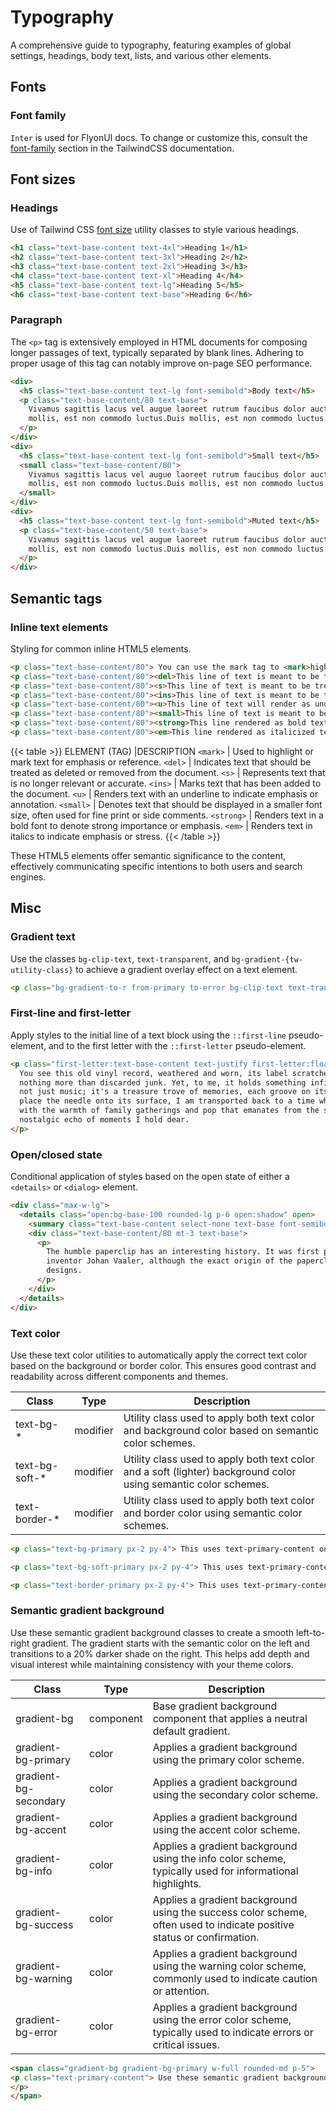 # Typography

A comprehensive guide to typography, featuring examples of global settings, headings, body text, lists, and various other elements.

<!-------------------- Fonts -------------------->

## Fonts

<!-- Font family -->

### Font family

`Inter` is used for FlyonUI docs. To change or customize this, consult the <a href="https://tailwindcss.com/docs/font-family" target="_blank" class="link link-primary">font-family</a> section in the TailwindCSS documentation.

<!-------------------- Font sizes -------------------->

## Font sizes

<!-- Headings -->

### Headings

Use of Tailwind CSS <a href="https://tailwindcss.com/docs/font-size" target="_blank" class="link link-primary">font size</a> utility classes to style various headings.

```html
<h1 class="text-base-content text-4xl">Heading 1</h1>
<h2 class="text-base-content text-3xl">Heading 2</h2>
<h3 class="text-base-content text-2xl">Heading 3</h3>
<h4 class="text-base-content text-xl">Heading 4</h4>
<h5 class="text-base-content text-lg">Heading 5</h5>
<h6 class="text-base-content text-base">Heading 6</h6>
```

<!-- Paragraph -->

### Paragraph

The `<p>` tag is extensively employed in HTML documents for composing longer passages of text, typically separated by blank lines. Adhering to proper usage of this tag can notably improve on-page SEO performance.

```html
<div>
  <h5 class="text-base-content text-lg font-semibold">Body text</h5>
  <p class="text-base-content/80 text-base">
    Vivamus sagittis lacus vel augue laoreet rutrum faucibus dolor auctor. Duis mollis, est non commodo luctus. Duis
    mollis, est non commodo luctus.Duis mollis, est non commodo luctus.
  </p>
</div>
<div>
  <h5 class="text-base-content text-lg font-semibold">Small text</h5>
  <small class="text-base-content/80">
    Vivamus sagittis lacus vel augue laoreet rutrum faucibus dolor auctor. Duis mollis, est non commodo luctus. Duis
    mollis, est non commodo luctus.Duis mollis, est non commodo luctus.
  </small>
</div>
<div>
  <h5 class="text-base-content text-lg font-semibold">Muted text</h5>
  <p class="text-base-content/50 text-base">
    Vivamus sagittis lacus vel augue laoreet rutrum faucibus dolor auctor. Duis mollis, est non commodo luctus. Duis
    mollis, est non commodo luctus.Duis mollis, est non commodo luctus.
  </p>
</div>
```

<!-------------------- Semantic tags -------------------->

## Semantic tags

<!-- Inline text element-->

### Inline text elements

Styling for common inline HTML5 elements.

```html
<p class="text-base-content/80"> You can use the mark tag to <mark>highlight</mark> text. </p>
<p class="text-base-content/80"><del>This line of text is meant to be treated as deleted text.</del></p>
<p class="text-base-content/80"><s>This line of text is meant to be treated as no longer accurate.</s></p>
<p class="text-base-content/80"><ins>This line of text is meant to be treated as an addition to the document.</ins></p>
<p class="text-base-content/80"><u>This line of text will render as underlined.</u></p>
<p class="text-base-content/80"><small>This line of text is meant to be treated as fine print.</small></p>
<p class="text-base-content/80"><strong>This line rendered as bold text.</strong></p>
<p class="text-base-content/80"><em>This line rendered as italicized text.</em></p>
```

{{< table >}}
ELEMENT (TAG) |DESCRIPTION
`<mark>` | Used to highlight or mark text for emphasis or reference.
`<del>` | Indicates text that should be treated as deleted or removed from the document.
`<s>` | Represents text that is no longer relevant or accurate.
`<ins>` | Marks text that has been added to the document.
`<u>` | Renders text with an underline to indicate emphasis or annotation.
`<small>` | Denotes text that should be displayed in a smaller font size, often used for fine print or side comments.
`<strong>` | Renders text in a bold font to denote strong importance or emphasis.
`<em>` | Renders text in italics to indicate emphasis or stress.
{{< /table >}}

These HTML5 elements offer semantic significance to the content, effectively communicating specific intentions to both users and search engines.

<!-- Gradient text -->

<!-------------------- Misc -------------------->

## Misc

### Gradient text

Use the classes `bg-clip-text`, `text-transparent`, and `bg-gradient-{tw-utility-class}` to achieve a gradient overlay effect on a text element.

```html
<p class="bg-gradient-to-r from-primary to-error bg-clip-text text-transparent font-black text-4xl w-fit"> Gradient text </p>
```

<!-- First-line and first-letter -->

### First-line and first-letter

Apply styles to the initial line of a text block using the `::first-line` pseudo-element, and to the first letter with the `::first-letter` pseudo-element.

```html
<p class="first-letter:text-base-content text-justify first-letter:float-left first-letter:me-3 first-letter:text-7xl first-letter:font-bold first-line:uppercase first-line:tracking-widest" >
  You see this old vinyl record, weathered and worn, its label scratched and faded? At first glance, it may appear as
  nothing more than discarded junk. Yet, to me, it holds something infinitely precious—the sound of my childhood. It's
  not just music; it's a treasure trove of memories, each groove on its surface a testament to days gone by. As I gently
  place the needle onto its surface, I am transported back to a time when summer nights stretched on forever, filled
  with the warmth of family gatherings and pop that emanates from the speakers is like a whisper from the past, a
  nostalgic echo of moments I hold dear.
</p>
```

<!-- Open/closed state -->

### Open/closed state

Conditional application of styles based on the open state of either a `<details>` or `<dialog>` element.

```html
<div class="max-w-lg">
  <details class="open:bg-base-100 rounded-lg p-6 open:shadow" open>
    <summary class="text-base-content select-none text-base font-semibold">How did paperclips come to be?</summary>
    <div class="text-base-content/80 mt-3 text-base">
      <p>
        The humble paperclip has an interesting history. It was first patented in the late 19th century by Norwegian
        inventor Johan Vaaler, although the exact origin of the paperclip dates back even earlier to other similar
        designs.
      </p>
    </div>
  </details>
</div>
```


<!-- Text color -->
### Text color

Use these text color utilities to automatically apply the correct text color based on the background or border color. This ensures good contrast and readability across different components and themes.

<!-- Class Table -->
| Class | Type | Description |
| --- | --- | --- |
| text-bg-* | modifier | Utility class used to apply both text color and background color based on semantic color schemes. |
| text-bg-soft-* | modifier | Utility class used to apply both text color and a soft (lighter) background color using semantic color schemes. |
| text-border-* | modifier | Utility class used to apply both text color and border color using semantic color schemes. |


```html
<p class="text-bg-primary px-2 py-4"> This uses text-primary-content on a bg-primary background: <span class="font-medium">text-bg-primary</span> </p>

<p class="text-bg-soft-primary px-2 py-4"> This uses text-primary-content on a bg-soft-primary background: <span class="font-medium">text-bg-soft-primary</span> </p>

<p class="text-border-primary px-2 py-4"> This uses text-primary-content alongside a border-primary: <span class="font-medium">text-border-primary</span> </p>
```

<!-- Semantic gradient background -->
### Semantic gradient background

Use these semantic gradient background classes to create a smooth left-to-right gradient. The gradient starts with the semantic color on the left and transitions to a 20% darker shade on the right. This helps add depth and visual interest while maintaining consistency with your theme colors. 

<!-- Class Table -->
| Class | Type | Description |
| --- | --- | --- |
| gradient-bg | component | Base gradient background component that applies a neutral default gradient. |
| gradient-bg-primary | color | Applies a gradient background using the primary color scheme. |
| gradient-bg-secondary | color | Applies a gradient background using the secondary color scheme. |
| gradient-bg-accent | color | Applies a gradient background using the accent color scheme. |
| gradient-bg-info | color | Applies a gradient background using the info color scheme, typically used for informational highlights. |
| gradient-bg-success | color | Applies a gradient background using the success color scheme, often used to indicate positive status or confirmation. |
| gradient-bg-warning | color | Applies a gradient background using the warning color scheme, commonly used to indicate caution or attention. |
| gradient-bg-error | color | Applies a gradient background using the error color scheme, typically used to indicate errors or critical issues. |



```html
<span class="gradient-bg gradient-bg-primary w-full rounded-md p-5">
<p class="text-primary-content"> Use these semantic gradient background classes to create a smooth left-to-right gradient. The gradient starts with the semantic color on the left and transitions to a 20% darker shade on the right. This helps add depth and visual interest while maintaining consistency with your theme colors.
</p>
</span>
```
